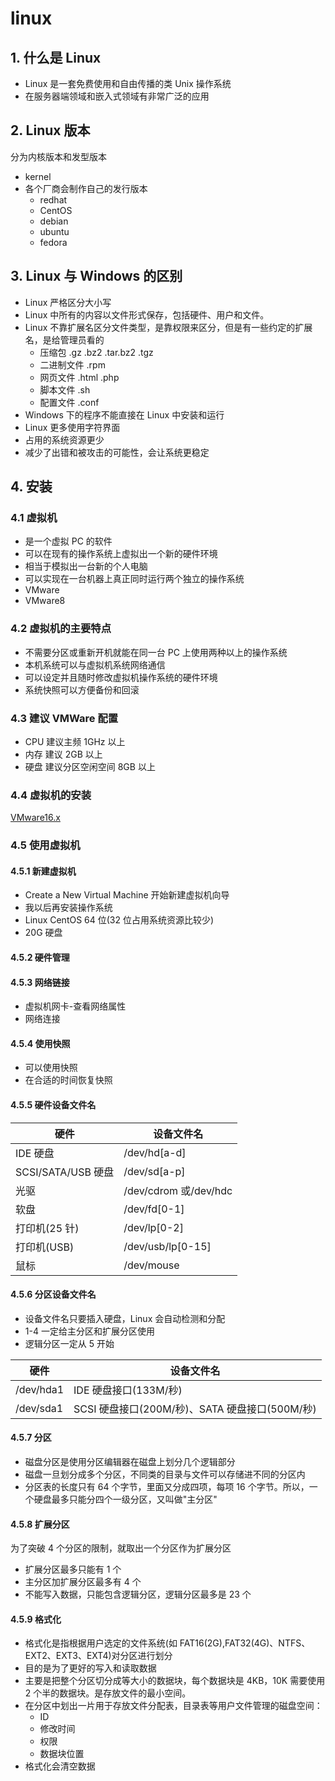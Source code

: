 # linux

## 1. 什么是 Linux

- Linux 是一套免费使用和自由传播的类 Unix 操作系统
- 在服务器端领域和嵌入式领域有非常广泛的应用

## 2. Linux 版本

分为内核版本和发型版本

- kernel
- 各个厂商会制作自己的发行版本
  - redhat
  - CentOS
  - debian
  - ubuntu
  - fedora

## 3. Linux 与 Windows 的区别

- Linux 严格区分大小写
- Linux 中所有的内容以文件形式保存，包括硬件、用户和文件。
- Linux 不靠扩展名区分文件类型，是靠权限来区分，但是有一些约定的扩展名，是给管理员看的
  - 压缩包 .gz .bz2 .tar.bz2 .tgz
  - 二进制文件 .rpm
  - 网页文件 .html .php
  - 脚本文件 .sh
  - 配置文件 .conf
- Windows 下的程序不能直接在 Linux 中安装和运行
- Linux 更多使用字符界面
- 占用的系统资源更少
- 减少了出错和被攻击的可能性，会让系统更稳定

## 4. 安装

### 4.1 虚拟机

- 是一个虚拟 PC 的软件
- 可以在现有的操作系统上虚拟出一个新的硬件环境
- 相当于模拟出一台新的个人电脑
- 可以实现在一台机器上真正同时运行两个独立的操作系统
- VMware
- VMware8

### 4.2 虚拟机的主要特点

- 不需要分区或重新开机就能在同一台 PC 上使用两种以上的操作系统
- 本机系统可以与虚拟机系统网络通信
- 可以设定并且随时修改虚拟机操作系统的硬件环境
- 系统快照可以方便备份和回滚

### 4.3 建议 VMWare 配置

- CPU 建议主频 1GHz 以上
- 内存 建议 2GB 以上
- 硬盘 建议分区空闲空间 8GB 以上

### 4.4 虚拟机的安装

[VMware16.x](https://www.vmware.com/cn/products/workstation-pro/workstation-pro-evaluation.html)

### 4.5 使用虚拟机

#### 4.5.1 新建虚拟机

- Create a New Virtual Machine 开始新建虚拟机向导
- 我以后再安装操作系统
- Linux CentOS 64 位(32 位占用系统资源比较少)
- 20G 硬盘

#### 4.5.2 硬件管理

#### 4.5.3 网络链接

- 虚拟机网卡-查看网络属性
- 网络连接

#### 4.5.4 使用快照

- 可以使用快照
- 在合适的时间恢复快照

#### 4.5.5 硬件设备文件名

| 硬件               | 设备文件名            |
| ------------------ | --------------------- |
| IDE 硬盘           | /dev/hd[a-d]          |
| SCSI/SATA/USB 硬盘 | /dev/sd[a-p]          |
| 光驱               | /dev/cdrom 或/dev/hdc |
| 软盘               | /dev/fd[0-1]          |
| 打印机(25 针)      | /dev/lp[0-2]          |
| 打印机(USB)        | /dev/usb/lp[0-15]     |
| 鼠标               | /dev/mouse            |

#### 4.5.6 分区设备文件名

- 设备文件名只要插入硬盘，Linux 会自动检测和分配
- 1-4 一定给主分区和扩展分区使用
- 逻辑分区一定从 5 开始

| 硬件      | 设备文件名                                     |
| --------- | ---------------------------------------------- |
| /dev/hda1 | IDE 硬盘接口(133M/秒)                          |
| /dev/sda1 | SCSI 硬盘接口(200M/秒)、SATA 硬盘接口(500M/秒) |

#### 4.5.7 分区

- 磁盘分区是使用分区编辑器在磁盘上划分几个逻辑部分
- 磁盘一旦划分成多个分区，不同类的目录与文件可以存储进不同的分区内
- 分区表的长度只有 64 个字节，里面又分成四项，每项 16 个字节。所以，一个硬盘最多只能分四个一级分区，又叫做"主分区"

#### 4.5.8 扩展分区

为了突破 4 个分区的限制，就取出一个分区作为扩展分区

- 扩展分区最多只能有 1 个
- 主分区加扩展分区最多有 4 个
- 不能写入数据，只能包含逻辑分区，逻辑分区最多是 23 个

#### 4.5.9 格式化

- 格式化是指根据用户选定的文件系统(如 FAT16(2G),FAT32(4G)、NTFS、EXT2、EXT3、EXT4)对分区进行划分
- 目的是为了更好的写入和读取数据
- 主要是把整个分区切分成等大小的数据块，每个数据块是 4KB，10K 需要使用 2 个半的数据块。是存放文件的最小空间。
- 在分区中划出一片用于存放文件分配表，目录表等用户文件管理的磁盘空间：
  - ID
  - 修改时间
  - 权限
  - 数据块位置
- 格式化会清空数据
